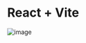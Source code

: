 # React + Vite

![image](https://github.com/user-attachments/assets/e348e7dc-9f8c-4648-944b-5c34bad42cad)
